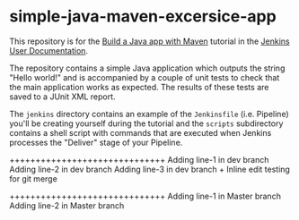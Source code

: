 # simple-java-maven-excersice-app

This repository is for the
[Build a Java app with Maven](https://jenkins.io/doc/tutorials/build-a-java-app-with-maven/)
tutorial in the [Jenkins User Documentation](https://jenkins.io/doc/).

The repository contains a simple Java application which outputs the string
"Hello world!" and is accompanied by a couple of unit tests to check that the
main application works as expected. The results of these tests are saved to a
JUnit XML report.

The `jenkins` directory contains an example of the `Jenkinsfile` (i.e. Pipeline)
you'll be creating yourself during the tutorial and the `scripts` subdirectory
contains a shell script with commands that are executed when Jenkins processes
the "Deliver" stage of your Pipeline.

++++++++++++++++++++++++++++++
Adding line-1 in dev branch
Adding line-2 in dev branch
Adding line-3 in dev branch + Inline edit testing for git merge

++++++++++++++++++++++++++++++
Adding line-1 in Master branch
Adding line-2 in Master branch

